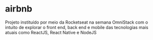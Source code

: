 # airbnb
Projeto instituído por meio da Rocketseat na semana OmniStack com o intuito de explorar o front end, back end e mobile das tecnologias mais atuais como ReactJS, React Native e NodeJS
